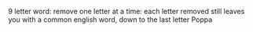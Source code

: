 9 letter word:
remove one letter at a time: each letter removed still
leaves you with a
common english word, down to the last letter Poppa
